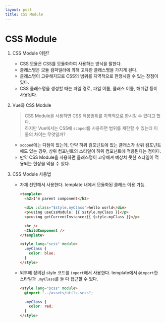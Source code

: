 ```yaml
---
layout: post
title: CSS Module
---
```


# CSS Module

1. CSS Module 이란?
   - CSS 모듈은 CSS를 모듈화하여 사용하는 방식을 말한다.
   - 클래스명은 모듈 컴파일러에 의해 고유한 클래스명을 가지게 된다.
   - 클래스명이 고유해지므로 CSS의 범위를 지역적으로 한정시킬 수 있는 장점이 있다.
   - CSS 클래스명을 생성할 때는 파일 경로, 파일 이름, 클래스 이름, 해쉬값 등이 사용된다.
2. Vue와 CSS Module
   > CSS Module을 사용하면 CSS 적용범위를 지역적으로 한시킬 수 있다고 했다.  
   > 하지만 Vue에서는 CSS에 `scoped`를 사용하면 범위를 제한할 수 있는데 이 둘의 차이는 무엇일까?
   - `scoped`에는 다점이 있는데, 만약 하위 컴포넌트에 있는 클래스가 상위 컴포넌트에도 있는 경우, 상위 컴포넌트의 스타일이 하위 컴포넌트에 적용된다는 점이다.
   - 만약 CSS Module을 사용하면 클래스명이 고유해져 예상치 못한 스타일이 적용되는 현상을 막을 수 있다.
3. CSS Module 사용법

   - 자체 선언해서 사용한다. template 내에서 모듈화된 클래스 이용 가능.

     ```html
     <template>
       <h2>I'm parent component</h2>

       <div :class="$style.myClass">hello world</div>
       <p>using useCssModule: {{ $style.myClass }}</p>
       <p>using getCurrentInstance:{{ $style.myClass }}</p>

       <hr />
       <ChildComponent />
     </template>

     <style lang="scss" module>
       .myClass {
         color: blue;
       }
     </style>
     ```

   - 외부에 정의된 style 코드를 `import`해서 사용한다. template에서 `@import`한 스타일과 `.myClass`를 둘 다 접근할 수 있다.

     ```html
     <style lang="scss" module>
       @import "../assets/utils.scss";

       .myClass {
         color: red;
       }
     </style>
     ```
